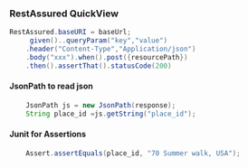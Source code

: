 ### RestAssured QuickView

```java
RestAssured.baseURI = baseUrl;
	 given()..queryParam("key","value")
	.header("Content-Type","Application/json")
	.body("xxx").when().post({resourcePath})
	.then().assertThat().statusCode(200)


```
#### JsonPath to read json
```java
	JsonPath js = new JsonPath(response);
	String place_id =js.getString("place_id");

```

#### Junit for Assertions
```java
	Assert.assertEquals(place_id, "70 Summer walk, USA");
``` 